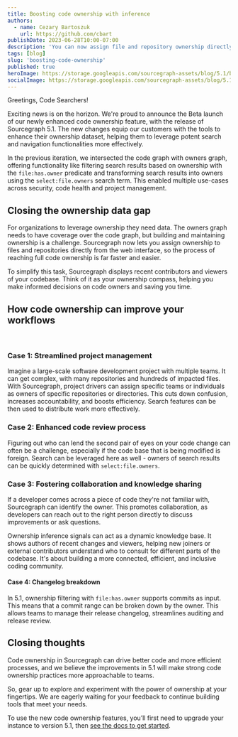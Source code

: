 ```yaml
---
title: Boosting code ownership with inference
authors:
  - name: Cezary Bartoszuk
    url: https://github.com/cbart
publishDate: 2023-06-28T10:00-07:00
description: 'You can now assign file and repository ownership directly from the Code Search interface. Sourcegraph also provides signals, such as recent contributors, to help you infer file ownership and save time.'
tags: [blog]
slug: 'boosting-code-ownership'
published: true
heroImage: https://storage.googleapis.com/sourcegraph-assets/blog/5.1/boosting-code-ownership.png
socialImage: https://storage.googleapis.com/sourcegraph-assets/blog/5.1/boosting-code-ownership.png
---
```


Greetings, Code Searchers!

Exciting news is on the horizon. We're proud to announce the Beta launch of our newly enhanced code ownership feature, with the release of Sourcegraph 5.1. The new changes equip our customers with the tools to enhance their ownership dataset, helping them to leverage potent search and navigation functionalities more effectively.

In the previous iteration, we intersected the code graph with owners graph, offering functionality like filtering search results based on ownership with the `file:has.owner` predicate and transforming search results into owners using the `select:file.owners` search term. This enabled multiple use-cases across security, code health and project management.

## Closing the ownership data gap

For organizations to leverage ownership they need data. The owners graph needs to have coverage over the code graph, but building and maintaining ownership is a challenge. Sourcegraph now lets you assign ownership to files and repositories directly from the web interface, so the process of reaching full code ownership is far faster and easier.

To simplify this task, Sourcegraph displays recent contributors and viewers of your codebase. Think of it as your ownership compass, helping you make informed decisions on code owners and saving you time.

## How code ownership can improve your workflows
</br>

### Case 1: Streamlined project management

Imagine a large-scale software development project with multiple teams. It can get complex, with many repositories and hundreds of impacted files. With Sourcegraph, project drivers can assign specific teams or individuals as owners of specific repositories or directories. This cuts down confusion, increases accountability, and boosts efficiency. Search features can be then used to distribute work more effectively.

### Case 2: Enhanced code review process

Figuring out who can lend the second pair of eyes on your code change can often be a challenge, especially if the code base that is being modified is foreign. Search can be leveraged here as well - owners of search results can be quickly determined with `select:file.owners`.

### Case 3: Fostering collaboration and knowledge sharing

If a developer comes across a piece of code they're not familiar with, Sourcegraph can identify the owner. This promotes collaboration, as developers can reach out to the right person directly to discuss improvements or ask questions.

Ownership inference signals can act as a dynamic knowledge base. It shows authors of recent changes and viewers, helping new joiners or external contributors understand who to consult for different parts of the codebase. It's about building a more connected, efficient, and inclusive coding community.

#### Case 4: Changelog breakdown

In 5.1, ownership filtering with `file:has.owner` supports commits as input. This means that a commit range can be broken down by the owner. This allows teams to manage their release changelog, streamlines auditing and release review.

## Closing thoughts

Code ownership in Sourcegraph can drive better code and more efficient processes, and we believe the improvements in 5.1 will make strong code ownership practices more approachable to teams.

So, gear up to explore and experiment with the power of ownership at your fingertips. We are eagerly waiting for your feedback to continue building tools that meet your needs.

To use the new code ownership features, you’ll first need to upgrade your instance to version 5.1, then [see the docs to get started](https://docs.sourcegraph.com/own).
